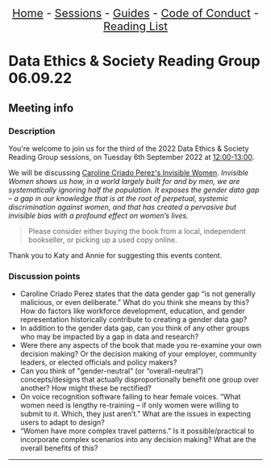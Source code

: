 <center>
<p align="center" style="font-size:22px">
<a href="https://data-ethics-and-society.github.io/data-ethics-and-society-reading-group">Home</a> 
- <a href="https://data-ethics-and-society.github.io/data-ethics-and-society-reading-group/SESSIONS.html">Sessions</a> 
- <a href="https://data-ethics-and-society.github.io/data-ethics-and-society-reading-group/Guides/guides.html">Guides</a> 
- <a href="https://data-ethics-and-society.github.io/data-ethics-and-society-reading-group/code-of-conduct.html">Code of Conduct</a> 
- <a href="https://data-ethics-and-society.github.io/data-ethics-and-society-reading-group/READING-LIST.html">Reading List</a>
</p>
</center>

# Data Ethics & Society Reading Group 06.09.22

## Meeting info

### Description

You're welcome to join us for the third of the 2022 Data Ethics & Society Reading Group sessions, on Tuesday  6th September 2022 at [12:00-13:00](https://www.timeanddate.com/countdown/generic?iso=20220531T12&p0=298&msg=Data+Ethics+and+Society+Reading+Group%3A+Counting%3A+How+We+Use+Numbers+to+Decide+What+Matters&ud=1&font=serif).

We will be discussing [Caroline Criado Perez's Invisible Women](https://carolinecriadoperez.com/book/invisible-women/). _Invisible Women shows us how, in a world largely built for and by men, we are systematically ignoring half the population.  It exposes the gender data gap – a gap in our knowledge that is at the root of perpetual, systemic discrimination against women, and that has created a pervasive but invisible bias with a profound effect on women’s lives._

> Please consider either buying the book from a local, independent bookseller, or picking up a used copy online.

Thank you to Katy and Annie for suggesting this events content.

### Discussion points

- Caroline Criado Perez states that the data gender gap “is not generally malicious, or even deliberate.” What do you think she means by this? How do factors like workforce development, education, and gender representation historically contribute to creating a gender data gap?
- In addition to the gender data gap, can you think of any other groups who may be impacted by a gap in data and research?
- Were there any aspects of the book that made you re-examine your own decision making? Or the decision making of your employer, community leaders, or elected officials and policy makers?
- Can you think of "gender-neutral“ (or “overall-neutral”) concepts/designs that actually disproportionally benefit one group over another? How might these be rectified?
- On voice recognition software failing to hear female voices. “What women need is lengthy re-training – if only women were willing to submit to it. Which, they just aren’t.” What are the issues in expecting users to adapt to design?
- “Women have more complex travel patterns.” Is it possible/practical to incorporate complex scenarios into any decision making? What are the overall benefits of this?

---

<!--

## Meeting notes

### Who came
Number of people: 42

-->

